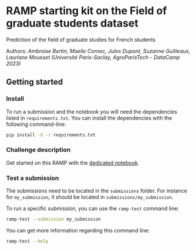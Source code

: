 # RAMP starting kit on the Field of graduate students dataset

Prediction of the field of graduate studies for French students

Authors: *Ambroise Bertin, Maelle Cornec, Jules Dupont, Suzanne Guilteaux, Lauriane Mousset (Université Paris-Saclay, AgroParisTech - DataCamp 2023)*

## Getting started

### Install

To run a submission and the notebook you will need the dependencies listed
in `requirements.txt`. You can install the dependencies with the
following command-line:

```bash
pip install -U -r requirements.txt
```

### Challenge description

Get started on this RAMP with the
[dedicated notebook](graduation_starting_kit.ipynb).

### Test a submission

The submissions need to be located in the `submissions` folder. For instance
for `my_submission`, it should be located in `submissions/my_submission`.

To run a specific submission, you can use the `ramp-test` command line:

```bash
ramp-test --submission my_submission
```

You can get more information regarding this command line:

```bash
ramp-test --help
```
